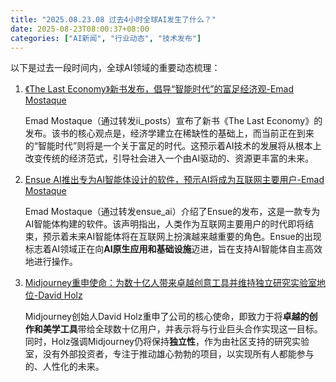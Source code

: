 ```yaml
---
title: "2025.08.23.08 过去4小时全球AI发生了什么？"
date: 2025-08-23T08:00:37+08:00
categories: ["AI新闻", "行业动态", "技术发布"]
---
```


以下是过去一段时间内，全球AI领域的重要动态梳理：

1.  [《The Last Economy》新书发布，倡导“智能时代”的富足经济观-Emad Mostaque](https://x.com/EMostaque/status/1959019307138236445)

    Emad Mostaque（通过转发ii_posts）宣布了新书《The Last Economy》的发布。该书的核心观点是，经济学建立在稀缺性的基础上，而当前正在到来的“智能时代”则将是一个关于富足的时代。这预示着AI技术的发展将从根本上改变传统的经济范式，引导社会进入一个由AI驱动的、资源更丰富的未来。

2.  [Ensue AI推出专为AI智能体设计的软件，预示AI将成为互联网主要用户-Emad Mostaque](https://x.com/EMostaque/status/1959013209865867578)

    Emad Mostaque（通过转发ensue_ai）介绍了Ensue的发布，这是一款专为AI智能体构建的软件。该声明指出，人类作为互联网主要用户的时代即将结束，预示着未来AI智能体将在互联网上扮演越来越重要的角色。Ensue的出现标志着AI领域正在向**AI原生应用和基础设施**迈进，旨在支持AI智能体自主高效地进行操作。

3.  [Midjourney重申使命：为数十亿人带来卓越创意工具并维持独立研究实验室地位-David Holz](https://x.com/DavidSHolz/status/1958984942043766822)

    Midjourney创始人David Holz重申了公司的核心使命，即致力于将**卓越的创作和美学工具**带给全球数十亿用户，并表示将与行业巨头合作实现这一目标。同时，Holz强调Midjourney仍将保持**独立性**，作为由社区支持的研究实验室，没有外部投资者，专注于推动雄心勃勃的项目，以实现所有人都能参与的、人性化的未来。